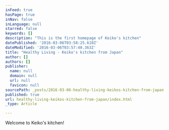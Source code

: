 ```yaml
---
inFeed: true
hasPage: true
inNav: false
inLanguage: null
starred: false
keywords: []
description: "This is the first homepage of Keiko's kitchen"
datePublished: '2016-03-06T03:58:25.610Z'
dateModified: '2016-03-06T03:57:40.363Z'
title: "Healthy Living - Keiko's kitchen from Japan"
author: []
authors: []
publisher:
  name: null
  domain: null
  url: null
  favicon: null
sourcePath: _posts/2016-03-06-healthy-living-keikos-kitchen-from-japan.md
published: true
url: healthy-living-keikos-kitchen-from-japan/index.html
_type: Article

---
```

Welcome to Keiko's kitchen!